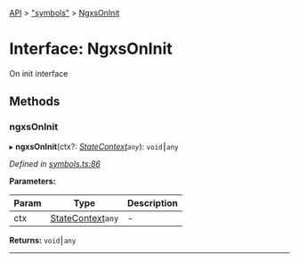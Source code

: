 [API](../README.md) > ["symbols"](../modules/_symbols_.md) > [NgxsOnInit](../interfaces/_symbols_.ngxsoninit.md)

# Interface: NgxsOnInit

On init interface

## Methods
<a id="ngxsoninit"></a>

###  ngxsOnInit

▸ **ngxsOnInit**(ctx?: *[StateContext](_symbols_.statecontext.md)`any`*): `void`⎮`any`

*Defined in [symbols.ts:86](https://github.com/amcdnl/ngxs/blob/bb9eb5a/packages/store/src/symbols.ts#L86)*

**Parameters:**

| Param | Type | Description |
| ------ | ------ | ------ |
| ctx | [StateContext](_symbols_.statecontext.md)`any`   |  - |

**Returns:** `void`⎮`any`

___

